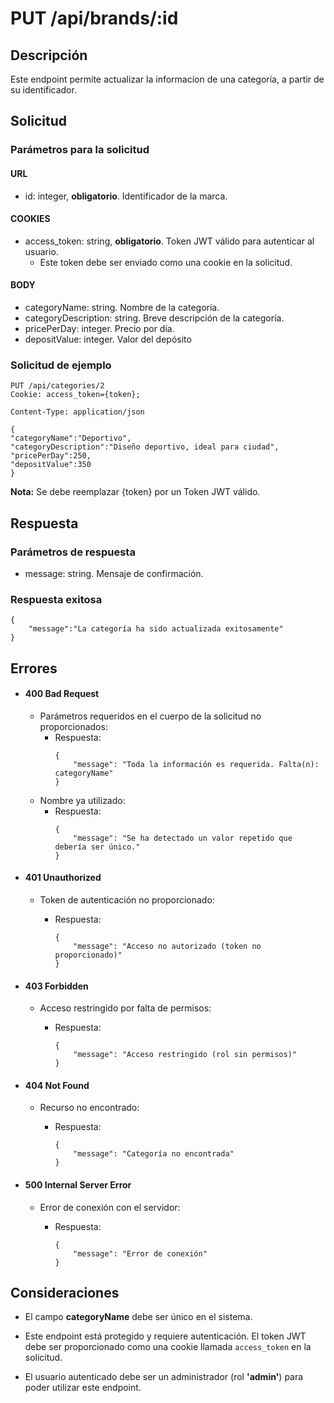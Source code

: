 # PUT /api/brands/:id

## Descripción
Este endpoint permite actualizar la informacíon de una categoría, a partir de su identificador. 

## Solicitud
### Parámetros para la solicitud
#### URL
* id: integer, **obligatorio**. Identificador de la marca.

#### COOKIES
* access_token: string, **obligatorio**. Token JWT válido para autenticar al usuario.
  * Este token debe ser enviado como una cookie en la solicitud.

#### BODY
* categoryName: string. Nombre de la categoría.
* categoryDescription: string. Breve descripción de la categoría.
* pricePerDay: integer. Precio por día.
* depositValue: integer. Valor del depósito

### Solicitud de ejemplo
```
PUT /api/categories/2
Cookie: access_token={token};

Content-Type: application/json

{
"categoryName":"Deportivo",
"categoryDescription":"Diseño deportivo, ideal para ciudad",
"pricePerDay":250,
"depositValue":350
}
```

**Nota:** Se debe reemplazar {token} por un Token JWT válido.


## Respuesta
### Parámetros de respuesta
* message: string. Mensaje de confirmación.

### Respuesta exitosa
```
{
    "message":"La categoría ha sido actualizada exitosamente"
}
```

## Errores

- #### 400 Bad Request

  - Parámetros requeridos en el cuerpo de la solicitud no proporcionados:
    - Respuesta: 
        ```
        {
            "message": "Toda la información es requerida. Falta(n): categoryName"
        }
        ``` 
  - Nombre ya utilizado:
    - Respuesta:
        ```
        {
            "message": "Se ha detectado un valor repetido que debería ser único."
        }
        ```

- #### 401 Unauthorized

    - Token de autenticación no proporcionado:

        - Respuesta:

          ```
          {
              "message": "Acceso no autorizado (token no proporcionado)"
          }
          ```

- #### 403 Forbidden

    - Acceso restringido por falta de permisos:

        - Respuesta:

          ```
          {
              "message": "Acceso restringido (rol sin permisos)"
          }
          ```

- #### 404 Not Found

    - Recurso no encontrado:

        - Respuesta:

          ```
          {
              "message": "Categoría no encontrada"
          }
          ```

- #### 500 Internal Server Error

    - Error de conexión con el servidor:

        - Respuesta:

          ```
          {
              "message": "Error de conexión"
          }
          ```

## Consideraciones

- El campo **categoryName** debe ser único en el sistema.

- Este endpoint está protegido y requiere autenticación. El token JWT debe ser proporcionado como una cookie llamada `access_token` en la solicitud.

- El usuario autenticado debe ser un administrador (rol **'admin'**) para poder utilizar este endpoint.